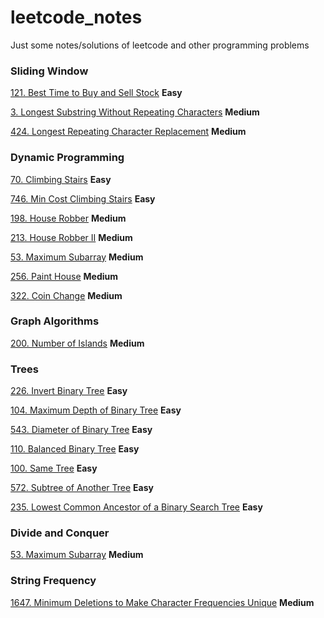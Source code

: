# leetcode_notes
Just some notes/solutions of leetcode and other programming problems

### Sliding Window

[121. Best Time to Buy and Sell Stock](src/best_time_to_buy_and_sell_stock.md) **Easy**

[3. Longest Substring Without Repeating Characters](src/longest_substring_without_repeating_characters.md) **Medium**

[424. Longest Repeating Character Replacement](src/longest_repeating_character_replacement.md) **Medium**

### Dynamic Programming

[70. Climbing Stairs](src/climbing_stairs.md) **Easy**

[746. Min Cost Climbing Stairs](src/min_cost_climbing_stairs.md) **Easy**

[198. House Robber](src/house_robber.md) **Medium**

[213. House Robber II](src/house_robber_ii.md) **Medium**

[53. Maximum Subarray](src/maximum_subarray.md) **Medium**

[256. Paint House](src/paint_house.md) **Medium**

[322. Coin Change](src/coin_change.md) **Medium**

### Graph Algorithms

[200. Number of Islands](src/number_of_islands.md) **Medium**

### Trees

[226. Invert Binary Tree](src/invert_binary_tree.md) **Easy**

[104. Maximum Depth of Binary Tree](src/maximum_depth_of_binary_tree.md) **Easy**

[543. Diameter of Binary Tree](src/diameter_of_binary_tree.md) **Easy**

[110. Balanced Binary Tree](src/balanced_binary_tree.md) **Easy**

[100. Same Tree](src/same_tree.md) **Easy**

[572. Subtree of Another Tree](src/subtree_of_another_tree.md) **Easy**

[235. Lowest Common Ancestor of a Binary Search Tree](src/lowest_common_ancestor_of_a_binary_search_tree.md) **Easy**

### Divide and Conquer

[53. Maximum Subarray](src/maximum_subarray.md) **Medium**

### String Frequency

[1647. Minimum Deletions to Make Character Frequencies Unique](src/mimimum_deletions_to_make_character_frequencies_unique.md) **Medium**
